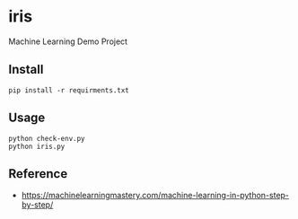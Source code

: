 # iris
Machine Learning Demo Project

## Install

```shell
pip install -r requirments.txt
```

## Usage

```shell
python check-env.py
python iris.py
```

## Reference
* https://machinelearningmastery.com/machine-learning-in-python-step-by-step/